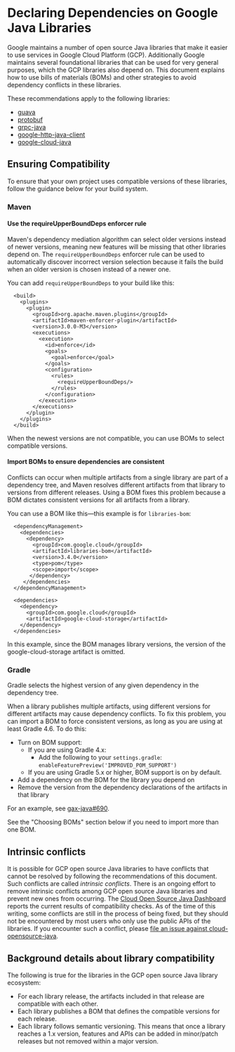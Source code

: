 # Declaring Dependencies on Google Java Libraries

Google maintains a number of open source Java libraries that make it
easier to use services in Google Cloud Platform (GCP). Additionally
Google maintains several foundational libraries that can be used for
very general purposes, which the GCP libraries also depend on. This
document explains how to use bills of materials (BOMs) and other
strategies to avoid dependency conflicts in these libraries.

These recommendations apply to the following libraries:

- [guava](https://github.com/google/guava)
- [protobuf](https://github.com/protocolbuffers/protobuf)
- [grpc-java](https://github.com/grpc/grpc-java)
- [google-http-java-client](https://github.com/googleapis/google-http-java-client)
- [google-cloud-java](https://github.com/googleapis/google-cloud-java)

## Ensuring Compatibility

To ensure that your own project uses compatible versions of these
libraries, follow the guidance below for your build system.

### Maven

#### Use the requireUpperBoundDeps enforcer rule

Maven's dependency mediation algorithm can select older versions
instead of newer versions, meaning new features will be missing that
other libraries depend on. The `requireUpperBoundDeps` enforcer rule
can be used to automatically discover incorrect version selection
because it fails the build when an older version is chosen instead of
a newer one.

You can add `requireUpperBoundDeps` to your build like this:

```
  <build>
    <plugins>
      <plugin>
        <groupId>org.apache.maven.plugins</groupId>
        <artifactId>maven-enforcer-plugin</artifactId>
        <version>3.0.0-M3</version>
        <executions>
          <execution>
            <id>enforce</id>
            <goals>
              <goal>enforce</goal>
            </goals>
            <configuration>
              <rules>
                <requireUpperBoundDeps/>
              </rules>
            </configuration>
          </execution>
        </executions>
      </plugin>
    </plugins>
  </build>
```

When the newest versions are not compatible, you can use BOMs to
select compatible versions.

#### Import BOMs to ensure dependencies are consistent

Conflicts can occur when multiple artifacts from a single library are
part of a dependency tree, and Maven resolves different artifacts from
that library to versions from different releases. Using a BOM fixes
this problem because a BOM dictates consistent versions for all
artifacts from a library.

You can use a BOM like this—this example is for `libraries-bom`:

```
  <dependencyManagement>
    <dependencies>
      <dependency>
        <groupId>com.google.cloud</groupId>
        <artifactId>libraries-bom</artifactId>
        <version>3.4.0</version>
        <type>pom</type>
        <scope>import</scope>
       </dependency>
     </dependencies>
  </dependencyManagement>

  <dependencies>
    <dependency>
      <groupId>com.google.cloud</groupId>
      <artifactId>google-cloud-storage</artifactId>
    </dependency>
  </dependencies>
```

In this example, since the BOM manages library versions, the
version of the google-cloud-storage artifact is omitted.

### Gradle

Gradle selects the highest version of any given dependency in the
dependency tree.

When a library publishes multiple artifacts, using different versions
for different artifacts may cause dependency conflicts. To fix this
problem, you can import a BOM to force consistent versions, as long as
you are using at least Gradle 4.6. To do this:

- Turn on BOM support:
  - If you are using Gradle 4.x:
    - Add the following to your `settings.gradle`: `enableFeaturePreview('IMPROVED_POM_SUPPORT')`
  - If you are using Gradle 5.x or higher, BOM support is on by default.
- Add a dependency on the BOM for the library you depend on
- Remove the version from the dependency declarations of the artifacts in that library

For an example, see [gax-java#690](https://github.com/googleapis/gax-java/pull/690/files).

See the "Choosing BOMs" section below if you need to import more than one BOM.

## Intrinsic conflicts

It is possible for GCP open source Java libraries to have conflicts
that cannot be resolved by following the recommendations of this
document. Such conflicts are called *intrinsic conflicts*. There is an
ongoing effort to remove intrinsic conflicts among GCP open source
Java libraries and prevent new ones from occurring.
The [Cloud Open Source Java Dashboard](
https://storage.googleapis.com/cloud-opensource-java-dashboard/com.google.cloud/libraries-bom/snapshot/index.html)
reports the current results of compatibility checks.
As of the time of this writing, some conflicts are still in the
process of being fixed, but they should not be encountered by most
users who only use the public APIs of the libraries. If you encounter
such a conflict, please
[file an issue against cloud-opensource-java](https://github.com/GoogleCloudPlatform/cloud-opensource-java/issues/new).

## Background details about library compatibility

The following is true for the libraries in the GCP open source Java
library ecosystem:

- For each library release, the artifacts included in that release are
  compatible with each other.
- Each library publishes a BOM that defines the
  compatible versions for each release.
- Each library follows semantic versioning. This means that once a
  library reaches a 1.x version, features and APIs can be added in minor/patch
  releases but not removed within a major version.
